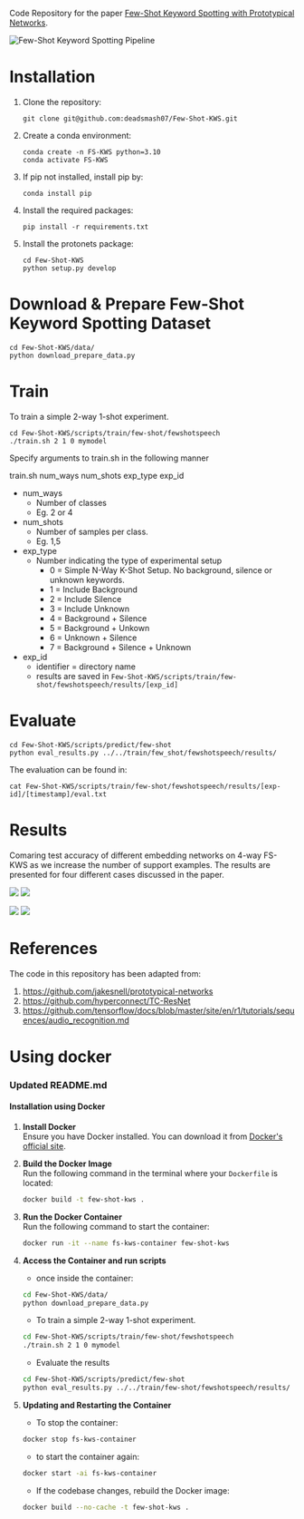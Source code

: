Code Repository for the paper [Few-Shot Keyword Spotting with Prototypical Networks](https://arxiv.org/abs/2007.14463).

![Few-Shot Keyword Spotting Pipeline](figures/Pipeline.png)


# Installation

1. Clone the repository:  

    ```
    git clone git@github.com:deadsmash07/Few-Shot-KWS.git 
    ``` 

2.  Create a conda environment:

    ```
    conda create -n FS-KWS python=3.10
    conda activate FS-KWS
    ```

3.  If pip not installed, install pip by:

    ```
    conda install pip 
    ```

4.  Install the required packages:

    ```
    pip install -r requirements.txt
    ```

5.  Install the protonets package:

    ```
    cd Few-Shot-KWS
    python setup.py develop
    ```

# Download & Prepare Few-Shot Keyword Spotting Dataset

```
cd Few-Shot-KWS/data/
python download_prepare_data.py
```
# Train

To train a simple 2-way 1-shot experiment.

```
cd Few-Shot-KWS/scripts/train/few-shot/fewshotspeech
./train.sh 2 1 0 mymodel
```
Specify arguments to train.sh in the following manner

train.sh num_ways num_shots exp_type exp_id

- num_ways  
    + Number of classes
    + Eg. 2 or 4
- num_shots
    + Number of samples per class.
    + Eg. 1,5
- exp_type
    + Number indicating the type of experimental setup
        - 0 = Simple N-Way K-Shot Setup. No background, silence or unknown keywords.
        - 1 = Include Background
        - 2 = Include Silence
        - 3 = Include Unknown 
        - 4 = Background + Silence 
        - 5 = Background + Unkown
        - 6 = Unknown + Silence
        - 7 = Background + Silence + Unknown
- exp_id
    + identifier = directory name
    + results are saved in `Few-Shot-KWS/scripts/train/few-shot/fewshotspeech/results/[exp_id]`


# Evaluate

```
cd Few-Shot-KWS/scripts/predict/few-shot
python eval_results.py ../../train/few_shot/fewshotspeech/results/
```

The evaluation can be found in:  
```
cat Few-Shot-KWS/scripts/train/few-shot/fewshotspeech/results/[exp-id]/[timestamp]/eval.txt
```

# Results

Comaring test accuracy of different embedding networks on 4-way FS-KWS as we increase the number of support examples. The results are presented for four different cases discussed in the paper.

![](results/performance-Core.png) ![](results/performance-Core+Background.png)

![](results/performance-Core+Unknown.png) ![](results/performance-Core+Unknown+Background+Silence.png)


# References

The code in this repository has been adapted from:

1. https://github.com/jakesnell/prototypical-networks
2. https://github.com/hyperconnect/TC-ResNet
3. https://github.com/tensorflow/docs/blob/master/site/en/r1/tutorials/sequences/audio_recognition.md

# Using docker
### **Updated README.md**

#### **Installation using Docker**

1. **Install Docker**  
   Ensure you have Docker installed. You can download it from [Docker's official site](https://www.docker.com/).

2. **Build the Docker Image**  
   Run the following command in the terminal where your `Dockerfile` is located:
   ```bash
   docker build -t few-shot-kws .
    ```

3.  **Run the Docker Container**  
    Run the following command to start the container:
    ```bash
    docker run -it --name fs-kws-container few-shot-kws
    ```

4. **Access the Container and run scripts**  
    - once inside the container:
    ```bash
    cd Few-Shot-KWS/data/
    python download_prepare_data.py
    ```
    - To train a simple 2-way 1-shot experiment.
    ```bash
    cd Few-Shot-KWS/scripts/train/few-shot/fewshotspeech
    ./train.sh 2 1 0 mymodel
    ```
    - Evaluate the results
    ```bash
    cd Few-Shot-KWS/scripts/predict/few-shot
    python eval_results.py ../../train/few-shot/fewshotspeech/results/
    ```

5. **Updating and Restarting the Container**

    - To stop the container:
    ```bash
    docker stop fs-kws-container
    ```
    - to start the container again:
    ```bash
    docker start -ai fs-kws-container
    ```
    - If the codebase changes, rebuild the Docker image:
    ```bash
    docker build --no-cache -t few-shot-kws .
    ```
    

